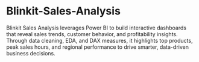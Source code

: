 # Blinkit-Sales-Analysis
Blinkit Sales Analysis leverages Power BI to build interactive dashboards that reveal sales trends, customer behavior, and profitability insights. Through data cleaning, EDA, and DAX measures, it highlights top products, peak sales hours, and regional performance to drive smarter, data-driven business decisions.
